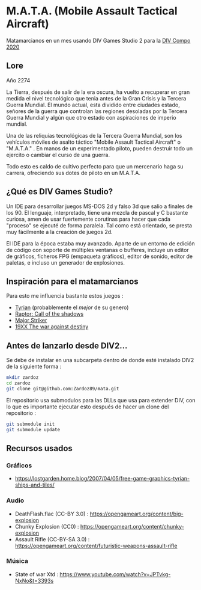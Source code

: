 M.A.T.A. (Mobile Assault Tactical Aircraft)
==========================================

Matamarcianos en un mes usando DIV Games Studio 2 para la [DIV Compo 2020](https://divcompo.now.sh/)

## Lore

Año 2274

La Tierra, después de salir de la era oscura, ha vuelto a recuperar en gran
medida el nivel tecnológico que tenia antes de la Gran Crisis y la Tercera
Guerra Mundial. El mundo actual, esta dividido entre ciudades estado, señores de
la guerra que controlan las regiones desoladas por la Tercera Guerra Mundial y
algún que otro estado con aspiraciones de imperio mundial.

Una de las reliquias tecnológicas de la Tercera Guerra Mundial, son los
vehículos móviles de asalto táctico "Mobile Assault Tactical Aircraft" o
"M.A.T.A." . En manos de un experimentado piloto, pueden destruir todo un
ejercito o cambiar el curso de una guerra.

Todo esto es caldo de cultivo perfecto para que un mercenario haga su carrera,
ofreciendo sus dotes de piloto en un M.A.T.A.



## ¿Qué es DIV Games Studio?

Un IDE para desarrollar juegos MS-DOS 2d y falso 3d que salio a finales de los 90.
El lenguaje, interpretado, tiene una mezcla de pascal y C bastante curiosa, amen de usar
fuertemente corutinas para hacer que cada "proceso" se ejecuté de forma paralela.
Tal como está orientado, se presta muy fácilmente a la creación de juegos 2d.

El IDE para la época estaba muy avanzado. Aparte de un entorno de edición de
código con soporte de múltiples ventanas o bufferes, incluye un editor de
gráficos, ficheros FPG (empaqueta gráficos), editor de sonido, editor de
paletas, e incluso un generador de explosiones.

## Inspiración para el matamarcianos

Para esto me influencia bastante estos juegos :

* [Tyrian](http://shorturl.at/mqS79) (probablemente el *mejor* de su genero)
* [Raptor: Call of the shadows](https://es.wikipedia.org/wiki/Raptor:_Call_of_the_Shadows<Paste>)
* [Major Striker](https://es.wikipedia.org/wiki/William_Stryker)
* [19XX The war against destiny](https://en.wikipedia.org/wiki/19XX:_The_War_Against_Destiny)

## Antes de lanzarlo desde DIV2...

Se debe de instalar en una subcarpeta dentro de donde esté instalado DIV2 de la
siguiente forma :

```bash
mkdir zardoz
cd zardoz
git clone git@github.com:Zardoz89/mata.git
```

El repositorio usa submodulos para las DLLs que usa para extender DIV, con lo
que es importante ejecutar esto después de hacer un clone del repositorio :

```bash
git submodule init
git submodule update
```

## Recursos usados

### Gráficos

- https://lostgarden.home.blog/2007/04/05/free-game-graphics-tyrian-ships-and-tiles/

### Audio

- DeathFlash.flac (CC-BY 3.0) : https://opengameart.org/content/big-explosion
- Chunky Explosion (CC0) : https://opengameart.org/content/chunky-explosion
- Assault Rifle (CC-BY-SA 3.0) : https://opengameart.org/content/futuristic-weapons-assault-rifle

### Música

- State of war Xtd : https://www.youtube.com/watch?v=JPTvkg-NxNo&t=3393s

